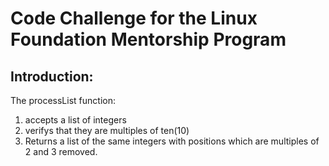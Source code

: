 # Code Challenge for the Linux Foundation Mentorship Program

## Introduction:

The processList function:
1. accepts a list of integers
2. verifys that they are multiples of ten(10)
3. Returns a list of the same integers with positions which are multiples of 2 and 3 removed.
